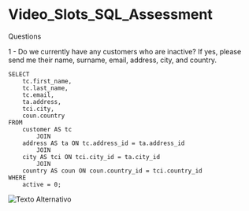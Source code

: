 # Video_Slots_SQL_Assessment

Questions

1 -	Do we currently have any customers who are inactive? If yes, please send me their name, surname, email, address, city, and country.
```
SELECT 
    tc.first_name,
    tc.last_name,
    tc.email,
    ta.address,
    tci.city,
    coun.country
FROM
    customer AS tc
        JOIN
    address AS ta ON tc.address_id = ta.address_id
        JOIN
    city AS tci ON tci.city_id = ta.city_id
        JOIN
    country AS coun ON coun.country_id = tci.country_id
WHERE
    active = 0;
```
![Texto Alternativo](https://github.com/yurivlk/Video_Slots_SQL_Assessment/blob/main/Question%201.png?raw=true)

